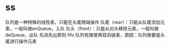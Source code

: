 # ss

队列是一种特殊的线性表，只能在头尾两端操作
队尾（rear）：只能从队尾添加元素，一般叫做enQueue，入队
队头（front）：只能从对头移除元素，一般叫做deQueue，出队
先进先出原则 fifo
队列有限使用双向链表，原因：队列做要是头尾进行操作元素